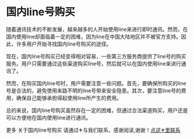 # 国内line号购买

随着通讯技术的不断发展，越来越多的人开始使用line来进行即时通讯。然而，在国内使用line却面临着一定的困难，因为line在中国大陆地区并不被官方支持。因此，许多用户开始寻找国内line号购买的途径。

现在，国内line号购买已经变得相对容易，一些第三方服务商提供了line号的购买服务。用户只需要通过这些渠道购买line号，然后就可以在国内使用line来进行通讯了。

然而，在购买国内line号时，用户需要注意一些问题。首先，要确保所购买的line号是合法的，避免使用来路不明的line号带来安全隐患。其次，要注意line号的费用，确保自己能够承担得起使用line所产生的费用。

总的来说，国内line号购买虽然存在一定的困难，但通过合法渠道购买，用户还是可以方便地在国内使用line进行通讯。

更多 关于国内line号购买 请通过✈与我们联系，感谢阅读,谢谢！[点这✈里联系](https://acc.k02.cc)